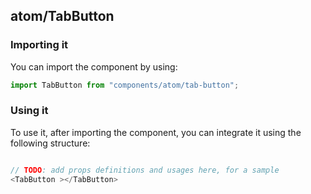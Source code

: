 ## atom/TabButton

<!-- TODO: add a description here! -->

### Importing it

You can import the component by using:

```js
import TabButton from "components/atom/tab-button";
```

### Using it

To use it, after importing the component, you can integrate it using the following structure:

```js

// TODO: add props definitions and usages here, for a sample
<TabButton ></TabButton>

```